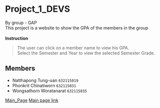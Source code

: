 # Project_1_DEVS
By group - GAP <br />
This project is a website to show the GPA of the members in the group <br /><br />
**Instruction**
> The user can click on a member name to view his GPA. <br />
> Select the Semester and Year to view the selected Semester Grade.

## Members
- Natthapong Tung-uan  `632115019`
- Phonkrit Chinatiworn  `632115031`
- Wongsathorn Woratanarat  `632115035`

<a href="MainPage.html" target="_blank">Main_Page</a>
[Main page link](MainPage.html)